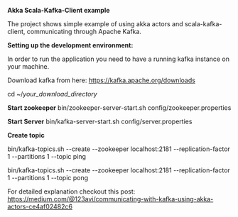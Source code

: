 **Akka Scala-Kafka-Client example**

The project shows simple example of using akka actors and scala-kafka-client, communicating through Apache Kafka.


**Setting up the development environment:**

In order to run the application you need to have a running kafka instance on your machine.

Download kafka from here: https://kafka.apache.org/downloads

cd ~/_your_download_directory_

**Start zookeeper**
bin/zookeeper-server-start.sh config/zookeeper.properties

**Start Server**
bin/kafka-server-start.sh config/server.properties

**Create topic**

bin/kafka-topics.sh --create --zookeeper localhost:2181 --replication-factor 1 --partitions 1 --topic ping

bin/kafka-topics.sh --create --zookeeper localhost:2181 --replication-factor 1 --partitions 1 --topic pong


For detailed explanation checkout this post: https://medium.com/@123avi/communicating-with-kafka-using-akka-actors-ce4af02482c6